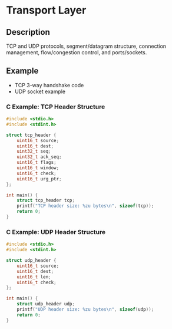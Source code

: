 # Transport Layer

## Description
TCP and UDP protocols, segment/datagram structure, connection management, flow/congestion control, and ports/sockets.

## Example
- TCP 3-way handshake code
- UDP socket example

### C Example: TCP Header Structure
```c
#include <stdio.h>
#include <stdint.h>

struct tcp_header {
    uint16_t source;
    uint16_t dest;
    uint32_t seq;
    uint32_t ack_seq;
    uint16_t flags;
    uint16_t window;
    uint16_t check;
    uint16_t urg_ptr;
};

int main() {
    struct tcp_header tcp;
    printf("TCP header size: %zu bytes\n", sizeof(tcp));
    return 0;
}
```

### C Example: UDP Header Structure
```c
#include <stdio.h>
#include <stdint.h>

struct udp_header {
    uint16_t source;
    uint16_t dest;
    uint16_t len;
    uint16_t check;
};

int main() {
    struct udp_header udp;
    printf("UDP header size: %zu bytes\n", sizeof(udp));
    return 0;
}
```
